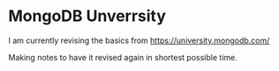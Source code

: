 # MongoDB Unverrsity

I am currently revising the basics from https://university.mongodb.com/

Making notes to have it revised again in shortest possible time.
